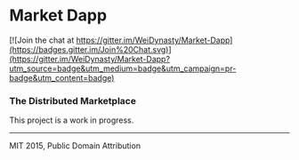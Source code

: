 # Market Dapp

[![Join the chat at https://gitter.im/WeiDynasty/Market-Dapp](https://badges.gitter.im/Join%20Chat.svg)](https://gitter.im/WeiDynasty/Market-Dapp?utm_source=badge&utm_medium=badge&utm_campaign=pr-badge&utm_content=badge)

### The Distributed Marketplace

This project is a work in progress.

---

MIT 2015, Public Domain Attribution